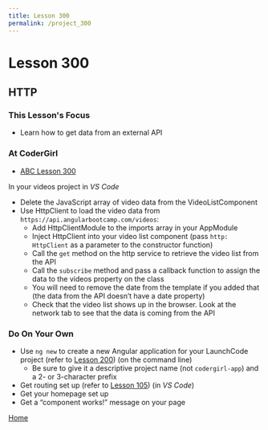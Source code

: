 ```yaml
---
title: Lesson 300
permalink: /project_300
---
```


# Lesson 300

## HTTP

### This Lesson's Focus
* Learn how to get data from an external API

### At CoderGirl
* [ABC Lesson 300](https://stackblitz.io/github/AngularBootCamp/dependency-injection-and-http)

In your videos project in _VS Code_
* Delete the JavaScript array of video data from the VideoListComponent
* Use HttpClient to load the video data from `https://api.angularbootcamp.com/videos`:
  * Add HttpClientModule to the imports array in your AppModule
  * Inject HttpClient into your video list component (pass `http: HttpClient` as a parameter to the constructor function)
  * Call the `get` method on the http service to retrieve the video list from the API
  * Call the `subscribe` method and pass a callback function to assign the data to the videos property on the class
  * You will need to remove the date from the template if you added that (the data from the API doesn’t have a date property)
  * Check that the video list shows up in the browser. Look at the network tab to see that the data is coming from the API

### Do On Your Own 
* Use `ng new` to create a new Angular application for your LaunchCode project (refer to [Lesson 200](https://codergirl.launchcode.org/web_group_cohort/project_200)) (on the command line)
  * Be sure to give it a descriptive project name (not `codergirl-app`) and a 2- or 3-character prefix
* Get routing set up (refer to [Lesson 105](https://codergirl.launchcode.org/web_group_cohort/project_105)) (in _VS Code_)
* Get your homepage set up
* Get a “component works!” message on your page

[Home]( /web_group_cohort/project_track )
